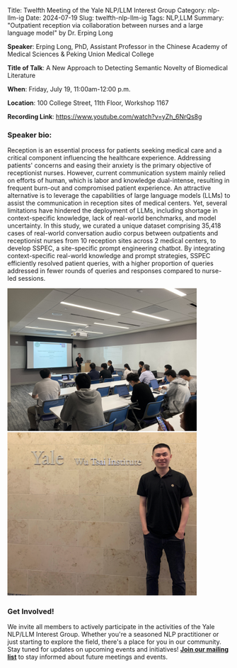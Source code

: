 Title: Twelfth Meeting of the Yale NLP/LLM Interest Group
Category: nlp-llm-ig
Date: 2024-07-19
Slug: twelfth-nlp-llm-ig
Tags: NLP,LLM
Summary: "Outpatient reception via collaboration between nurses and a large language model" by Dr. Erping Long

**Speaker**: Erping Long, PhD, Assistant Professor in the Chinese Academy of Medical Sciences & Peking Union Medical College

**Title of Talk**: A New Approach to Detecting Semantic Novelty of Biomedical Literature

**When**: Friday, July 19, 11:00am-12:00 p.m.

**Location**: 100 College Street, 11th Floor, Workshop 1167

**Recording Link**: <https://www.youtube.com/watch?v=yZh_6NrQs8g>

### Speaker bio:

Reception is an essential process for patients seeking medical care and a critical component influencing the healthcare experience. Addressing patients' concerns and easing their anxiety is the primary objective of receptionist nurses. However, current communication system mainly relied on efforts of human, which is labor and knowledge dual-intense, resulting in frequent burn-out and compromised patient experience. An attractive alternative is to leverage the capabilities of large language models (LLMs) to assist the communication in reception sites of medical centers. Yet, several limitations have hindered the deployment of LLMs, including shortage in context-specific knowledge, lack of real-world benchmarks, and model uncertainty. In this study, we curated a unique dataset comprising 35,418 cases of real-world conversation audio corpus between outpatients and receptionist nurses from 10 reception sites across 2 medical centers, to develop SSPEC, a site-specific prompt engineering chatbot. By integrating context-specific real-world knowledge and prompt strategies, SSPEC efficiently resolved patient queries, with a higher proportion of queries addressed in fewer rounds of queries and responses compared to nurse-led sessions.

<img style="width: 85%;" src="../image/news/20240719-nlp-llm-ig-erping_1.jpg">

<img style="width: 85%;" src="../image/news/20240719-nlp-llm-ig-erping_2.png">

### Get Involved!

We invite all members to actively participate in the activities of the Yale NLP/LLM Interest Group. Whether you're a seasoned NLP practitioner or just starting to explore the field, there's a place for you in our community. Stay tuned for updates on upcoming events and initiatives!
[**Join our mailing list**](https://mailman.yale.edu/mailman/listinfo/nlp-llm-ig) to stay informed about future meetings and events.
